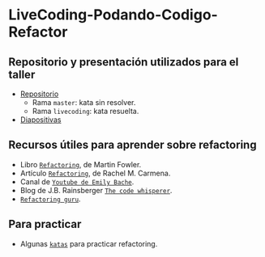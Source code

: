 # LiveCoding-Podando-Codigo-Refactor

## Repositorio y presentación utilizados para el taller
- [Repositorio](https://github.com/conchaasensio/tennis-refactoring-kata-livecoding)
  - Rama `master`: kata sin resolver.
  - Rama `livecoding`: kata resuelta.
- [Diapositivas](https://drive.google.com/file/d/1PImCziMPVTLnKQ4VhsFUgWApMauzYQN7/view?usp=sharing)

## Recursos útiles para aprender sobre refactoring
- Libro [```Refactoring```](https://martinfowler.com/books/refactoring.html), de Martin Fowler.
- Artículo [```Refactoring```](https://rachelcarmena.github.io/2019/04/13/refactoring.html), de Rachel M. Carmena.
- Canal de [```Youtube de Emily Bache```](https://www.youtube.com/@EmilyBache-tech-coach).
- Blog de J.B. Rainsberger [```The code whisperer```](https://blog.thecodewhisperer.com/).
- [```Refactoring guru```](https://refactoring.guru/es). 

## Para practicar
- Algunas [```katas```](https://understandlegacycode.com/blog/5-coding-exercises-to-practice-refactoring-legacy-code/) para practicar refactoring.

